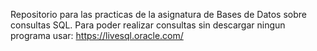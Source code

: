 
Repositorio para las practicas de la asignatura de Bases de Datos sobre consultas SQL. 
Para poder realizar consultas sin descargar ningun programa usar:
https://livesql.oracle.com/
